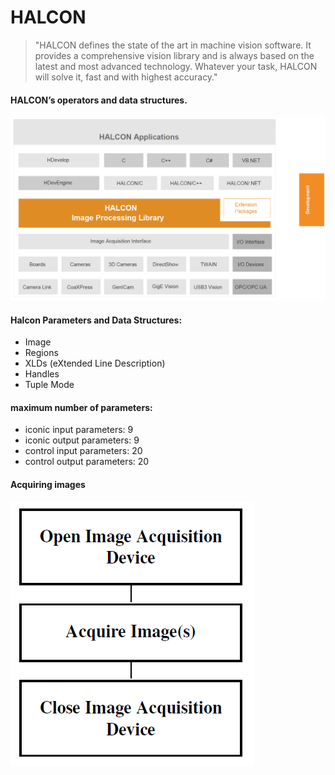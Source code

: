 # HALCON

> "HALCON defines the state of the art in machine vision software. It provides a comprehensive vision library and is always based on the latest and most advanced technology. Whatever your task, HALCON will solve it, fast and with highest accuracy."

#### HALCON’s operators and data structures.

![Basic architecture of HALCON](.gitbook/assets/3drwfbi-dmfzf0o8evmlj.png)

#### **Halcon Parameters and Data Structures:**

* Image
* Regions
* XLDs \(eXtended Line Description\)
* Handles
* Tuple Mode

####  maximum number of parameters:

* iconic input parameters: 9
* iconic output parameters: 9
* control input parameters: 20
* control output parameters: 20

#### Acquiring images

![acquiring images steps](.gitbook/assets/image.png)

